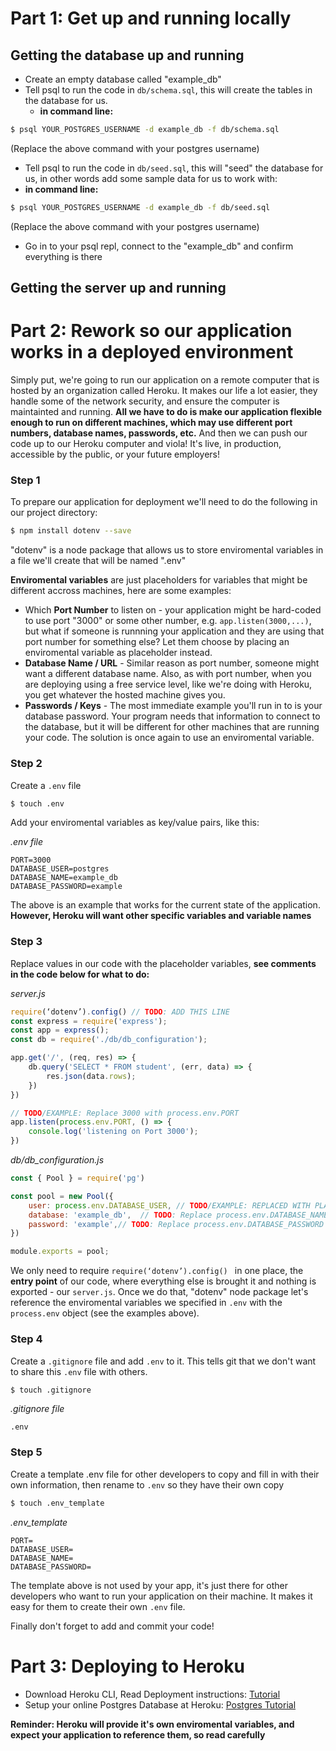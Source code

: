# Part 1: Get up and running locally


## Getting the database up and running

 - Create an empty database called "example_db"
 - Tell psql to run the code in `db/schema.sql`, this will create the tables in the database for us.
   - **in command line:**
```sh
$ psql YOUR_POSTGRES_USERNAME -d example_db -f db/schema.sql
```
(Replace the above command with your postgres username)

  - Tell psql to run the code in `db/seed.sql`, this will "seed" the database for us, in other words add some sample data for us to work with:
  - **in command line:**
```sh
$ psql YOUR_POSTGRES_USERNAME -d example_db -f db/seed.sql
```
(Replace the above command with your postgres username)

  - Go in to your psql repl, connect to the "example_db" and confirm everything is there


## Getting the server up and running


# Part 2: Rework so our application works in a deployed environment

Simply put, we're going to run our application on a remote computer that is hosted by an organization called Heroku. It makes our life a lot easier, they handle some of the network security, and ensure the computer is maintainted and running. **All we have to do is make our application flexible enough to run on different machines, which may use different port numbers, database names, passwords, etc.** And then we can push our code up to our Heroku computer and viola! It's live, in production, accessible by the public, or your future employers!


### Step 1

To prepare our application for deployment we'll need to do the following in our project directory:
```sh
$ npm install dotenv --save
```

"dotenv" is a node package that allows us to store enviromental variables in a file we'll create that will be named ".env"

**Enviromental variables** are just placeholders for variables that might be different accross machines, here are some examples:
 - Which **Port Number** to listen on - your application might be hard-coded to use port "3000" or some other number, e.g. `app.listen(3000,...)`, but what if someone is runnning your application and they are using that port number for something else? Let them choose by placing an enviromental variable as placeholder instead.
 - **Database Name / URL** - Similar reason as port number, someone might want a different database name. Also, as with port number, when you are deploying using a free service level, like we're doing with Heroku, you get whatever the hosted machine gives you.
 - **Passwords / Keys** - The most immediate example you'll run in to is your database password. Your program needs that information to connect to the database, but it will be different for other machines that are running your code. The solution is once again to use an enviromental variable.


### Step 2

Create a `.env` file
```sh
$ touch .env
```

Add your enviromental variables as key/value pairs, like this:

*.env file*
```
PORT=3000
DATABASE_USER=postgres
DATABASE_NAME=example_db
DATABASE_PASSWORD=example
```

The above is an example that works for the current state of the application. **However, Heroku will want other specific variables and variable names**

### Step 3

Replace values in our code with the placeholder variables, **see comments in the code below for what to do:**


*server.js*
```js
require(‘dotenv’).config() // TODO: ADD THIS LINE
const express = require('express');
const app = express();
const db = require('./db/db_configuration');

app.get('/', (req, res) => {
    db.query('SELECT * FROM student', (err, data) => {
        res.json(data.rows);
    })
})

// TODO/EXAMPLE: Replace 3000 with process.env.PORT
app.listen(process.env.PORT, () => {
    console.log('listening on Port 3000');
})

```

*db/db_configuration.js*
```js
const { Pool } = require('pg')

const pool = new Pool({
    user: process.env.DATABASE_USER, // TODO/EXAMPLE: REPLACED WITH PLACEHOLDER
    database: 'example_db',  // TODO: Replace process.env.DATABASE_NAME
    password: 'example',// TODO: Replace process.env.DATABASE_PASSWORD
})

module.exports = pool;
```

We only need to require `require(‘dotenv’).config() ` in one place, the **entry point** of our code, where everything else is brought it and nothing is exported - our `server.js`. Once we do that, "dotenv" node package let's reference the enviromental variables we specified in `.env` with the `process.env` object (see the examples above).


### Step 4

Create a `.gitignore` file and add `.env` to it. This tells git that we don't want to share this `.env` file with others.

```sh
$ touch .gitignore
```

*.gitignore file*
```
.env
```

### Step 5

Create a template .env file for other developers to copy and fill in with their own information, then rename to `.env` so they have their own copy

```sh
$ touch .env_template
```

*.env_template*
```
PORT=
DATABASE_USER=
DATABASE_NAME=
DATABASE_PASSWORD=
```

The template above is not used by your app, it's just there for other developers who want to run your application on their machine. It makes it easy for them to create their own `.env` file.

Finally don't forget to add and commit your code!



# Part 3: Deploying to Heroku

 - Download Heroku CLI, Read Deployment instructions: [Tutorial](https://devcenter.heroku.com/articles/git)
 - Setup your online Postgres Database at Heroku: [Postgres Tutorial](https://devcenter.heroku.com/articles/heroku-postgresql)

**Reminder: Heroku will provide it's own enviromental variables, and expect your application to reference them, so read carefully**